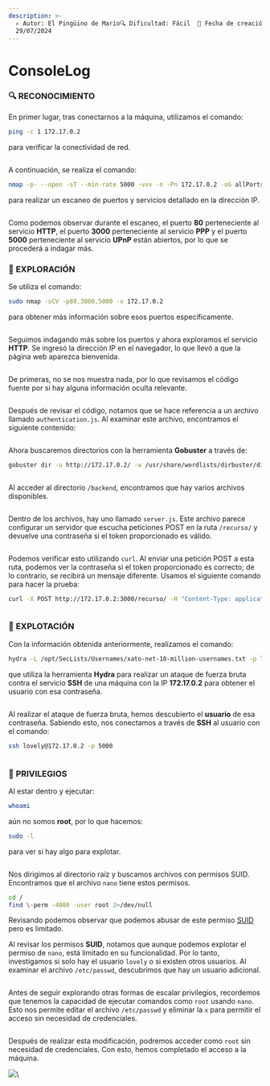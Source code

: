 ```yaml
---
description: >-
  ✍️ Autor: El Pingüino de Mario🔍 Dificultad: Fácil  📅 Fecha de creación:
  29/07/2024
---
```


# ConsoleLog

### 🔍 **RECONOCIMIENTO**

En primer lugar, tras conectarnos a la máquina, utilizamos el comando:

```bash
ping -c 1 172.17.0.2
```

para verificar la conectividad de red.

<figure><img src="../../.gitbook/assets/image (358).png" alt=""><figcaption></figcaption></figure>

A continuación, se realiza el comando:

```bash
nmap -p- --open -sT --min-rate 5000 -vvv -n -Pn 172.17.0.2 -oG allPorts
```

para realizar un escaneo de puertos y servicios detallado en la dirección IP.

<figure><img src="../../.gitbook/assets/image (359).png" alt=""><figcaption></figcaption></figure>

Como podemos observar durante el escaneo, el puerto **80** perteneciente al servicio **HTTP**, el puerto **3000** perteneciente al servicio **PPP** y el puerto **5000** perteneciente al servicio **UPnP** están abiertos, por lo que se procederá a indagar más.

### 🔎 **EXPLORACIÓN**

Se utiliza el comando:

```bash
sudo nmap -sCV -p80,3000,5000 -v 172.17.0.2
```

para obtener más información sobre esos puertos específicamente.

<figure><img src="../../.gitbook/assets/image (360).png" alt=""><figcaption></figcaption></figure>

Seguimos indagando más sobre los puertos y ahora exploramos el servicio **HTTP**. Se ingresó la dirección IP en el navegador, lo que llevó a que la página web aparezca bienvenida.

<figure><img src="../../.gitbook/assets/image (361).png" alt=""><figcaption></figcaption></figure>

De primeras, no se nos muestra nada, por lo que revisamos el código fuente por si hay alguna información oculta relevante.

<figure><img src="../../.gitbook/assets/image (362).png" alt=""><figcaption></figcaption></figure>

Después de revisar el código, notamos que se hace referencia a un archivo llamado `authentication.js`. Al examinar este archivo, encontramos el siguiente contenido:

<figure><img src="../../.gitbook/assets/image (363).png" alt=""><figcaption></figcaption></figure>

Ahora buscaremos directorios con la herramienta **Gobuster** a través de:&#x20;

```bash
gobuster dir -u http://172.17.0.2/ -w /usr/share/wordlists/dirbuster/directory-list-lowercase-2.3-medium.txt
```

<figure><img src="../../.gitbook/assets/image (364).png" alt=""><figcaption></figcaption></figure>

Al acceder al directorio `/backend`, encontramos que hay varios archivos disponibles.

<figure><img src="../../.gitbook/assets/image (365).png" alt=""><figcaption></figcaption></figure>

Dentro de los archivos, hay uno llamado `server.js`. Este archivo parece configurar un servidor que escucha peticiones POST en la ruta `/recurso/` y devuelve una contraseña si el token proporcionado es válido.

<figure><img src="../../.gitbook/assets/image (366).png" alt=""><figcaption></figcaption></figure>

Podemos verificar esto utilizando `curl`. Al enviar una petición POST a esta ruta, podemos ver la contraseña si el token proporcionado es correcto; de lo contrario, se recibirá un mensaje diferente. Usamos el siguiente comando para hacer la prueba:

```bash
curl -X POST http://172.17.0.2:3000/recurso/ -H "Content-Type: application/json" -d '{"token": "tokentraviesito"}'
```

<figure><img src="../../.gitbook/assets/image (370).png" alt=""><figcaption></figcaption></figure>

### 🚀 **EXPLOTACIÓN**

Con la información obtenida anteriormente, realizamos el comando:

```bash
hydra -L /opt/SecLists/Usernames/xato-net-10-million-usernames.txt -p lapassworddebackupmaschingonadetodas ssh://172.17.0.2:5000 -t 64
```

que utiliza la herramienta **Hydra** para realizar un ataque de fuerza bruta contra el servicio **SSH** de una máquina con la IP **172.17.0.2** para obtener el usuario con esa contraseña.

<figure><img src="../../.gitbook/assets/image (371).png" alt=""><figcaption></figcaption></figure>

Al realizar el ataque de fuerza bruta, hemos descubierto el **usuario** de esa contraseña. Sabiendo esto, nos conectamos a través de **SSH** al usuario con el comando:

```bash
ssh lovely@172.17.0.2 -p 5000
```

<figure><img src="../../.gitbook/assets/image (372).png" alt=""><figcaption></figcaption></figure>

### 🔐 **PRIVILEGIOS**

Al estar dentro y ejecutar:

```bash
whoami
```

aún no somos **root**, por lo que hacemos:

```bash
sudo -l
```

para ver si hay algo para explotar.

<figure><img src="../../.gitbook/assets/image (373).png" alt=""><figcaption></figcaption></figure>

Nos dirigimos al directorio raíz y buscamos archivos con permisos SUID. Encontramos que el archivo `nano` tiene estos permisos.

```bash
cd /
find \-perm -4000 -user root 2>/dev/null
```

Revisando podemos observar que podemos abusar de este permiso [SUID](https://gtfobins.github.io/gtfobins/nano/#limited-suid) pero es limitado.

Al revisar los permisos **SUID**, notamos que aunque podemos explotar el permiso de `nano`, está limitado en su funcionalidad. Por lo tanto, investigamos si solo hay el usuario `lovely` o si existen otros usuarios. Al examinar el archivo `/etc/passwd`, descubrimos que hay un usuario adicional.

<figure><img src="../../.gitbook/assets/image (375).png" alt=""><figcaption></figcaption></figure>

Antes de seguir explorando otras formas de escalar privilegios, recordemos que tenemos la capacidad de ejecutar comandos como `root` usando `nano`. Esto nos permite editar el archivo `/etc/passwd` y eliminar la `x` para permitir el acceso sin necesidad de credenciales.

<figure><img src="../../.gitbook/assets/image (377).png" alt=""><figcaption></figcaption></figure>

Después de realizar esta modificación, podremos acceder como `root` sin necesidad de credenciales. Con esto, hemos completado el acceso a la máquina.

![](<../../.gitbook/assets/image (376).png>)\
